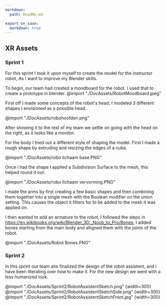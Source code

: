 ```yaml
---
markdown:
  path: ReadMe.md

export_on_save:
  markdown: true
---
```


## XR Assets

### Sprint 1

For this sprint I took it upon myself to create the model for the instructor robot, As I want to improve my Blender skills. 

To begin, our team had created a moodboard for the robot. I used that to create a prototype in blender.
@import "./DocAssets/RobotMoodboard.jpeg"

First off I made some concepts of the robot's head, I modeled  3 different shapes I envisioned as a possible head.

@import "./DocAssets/robohoofden.png"

After showing it to the rest of my team we settle on going with the head on the right, as it looks like a monitor.

For the body I tried out a different style of shaping the model. First I made a rough shape by extruding and resizing the edges of a cube.

@import "./DocAssets/robo lichaam base.PNG"

Once i had the shape I applied a Subdivision Surface to the mesh, this helped round it out.

@import "./DocAssets/robo lichaam vervorming.PNG"

I made the arms by first creating a few basic shapes and then combining them together into a single mesh with the Boolean modifier on the union setting. This causes the object it filters for to be added to the mesh it was applied on.

I then wanted to add an armature to the robot, I followed the steps in https://en.wikibooks.org/wiki/Blender_3D:_Noob_to_Pro/Bones, I added bones starting from the main body and alligned them with the joints of the robot.

@import "./DocAssets/Robot Bones.PNG"

### Sprint 2

In this sprint our team ahs finalized the design of the robot assistent, and i have been itterating over how to make it. For the new design we went with a less humanized look.

@import "./DocAssets/Sprint2/RobotAssistentSketch.png" {width=300}
@import "./DocAssets/Sprint2/RobotAssistentSketchSide.png" {width=300}
@import "./DocAssets/Sprint2/RobotAssistentSketchFront.jpg" {width=300}

